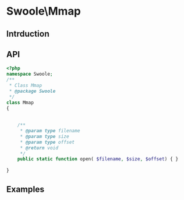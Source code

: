 # Swoole\Mmap

## Intrduction

## API

```php
<?php
namespace Swoole;
/**
 * Class Mmap
 * @package Swoole
 */
class Mmap
{
    
    
    /**
     * @param type filename
     * @param type size
     * @param type offset
     * @return void
     */
    public static function open( $filename, $size, $offset) { }
    
}


```

## Examples

